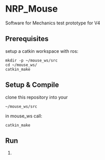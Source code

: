 # NRP_Mouse

Software for Mechanics test prototype for V4

## Prerequisites
setup a catkin workspace with ros:
```
mkdir -p ~/mouse_ws/src
cd ~/mouse_ws/
catkin_make
```

## Setup & Compile
clone this repository into your

```
~/mouse_ws/src
```

in mouse_ws call:

```
catkin_make
```

## Run
1. 
